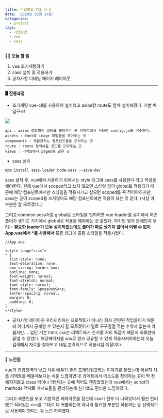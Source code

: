 ```yaml
---
title: 기업협업 TIL D-2
date: '2020년 03월 24일'
categories:
  - project
tags:
  - 기업협업
  - vue
  - sass
---
```


**✍🏻 오늘 할 일**

1. vue 초기세팅하기
2. sass 설치 및 적용하기
3. 공지사항 디테일 페이지 레이아웃

---

**🖥 진행과정**

- 초기세팅
  vue-cli를 사용하여 설치했고 axios랑 route도 함께 설치해줬다.
  기본 파일구조!

![](https://images.velog.io/images/ppl8709/post/04140119-0f2f-46c7-83db-232decbf491d/image.png)

    api : axios 정의해둔 코드를 모아두는 곳 리액트에서 사용한 config.js와 비슷하다.
    assets : font와 image 파일들을 모아두는 곳
    components : 재활용하는 컴포넌트들을 모아두는 곳
    route : route 정의해둔 코드를 모아두는 곳
    views : 리액트에서 pages와 같은 곳

- sass 설치

```
npm install sass-loader node-sass --save-dev
```

sass 설치 후, vue에서 사용하기 위해서는 style 태그에 sass를 사용한다 라고 작성을 해야한다.
원래 vue에서 scoped라고 쓰지 않으면 스타일 값이 global로 적용되기 때문에 해당 컴포넌트에서만 스타일을 적용시키고 싶으면 scoped를 꼭 적어야하지만, sass는 굳이 scoped를 쓰지않아도 해당 컴포넌트에만 적용이 되는 것 같다. (사실 이 부분은 잘 모르겠다..)

그리고 common.scss처럼 global로 스타일을 입히려면 vue-loader를 설치해서 어떤 폴더가 생기고 거기에서 global로 적용을 해야하는 것 같았다. 하지만 뭐가 문제인지 우리는 **필요한 loader가 모두 설치되있는데도 폴더가 따로 생기지 않아서 어쩔 수 없이 App.vue에서 \*를 사용해서** 모든 태그에 공통 스타일을 적용시켰다.

```vue
//App.vue

<style lang="scss">
* {
  list-style: none;
  text-decoration: none;
  box-sizing: border-box;
  outline: none;
  font-weight: normal;
  font-stretch: normal;
  font-style: normal;
  font-family: SpoqaHanSans;
  letter-spacing: normal;
  margin: 0;
  padding: 0;
}
</style>
```

- 공지사항 레이아웃
  우리끼리하는 프로젝트가 아니라 회사 관련된 작업들이기 때문에 어디까지 공개할 수 있는지 잘 모르겠어서 말로 구구절절 적는 수밖에 없는게 아쉽지만....
  일단 기본 html, css는 리액트에서 한거랑 거의 똑같기 때문에 하루만에 끝낼 수 있었다. 해당페이지를 sns로 링크 공유할 수 있게 적용시켜야하는데 오늘 검색해서 자료를 찾아보고 내일 본격적으로 적용시킬 예정이다.

---

**🤔 느낀점**

vue가 진입장벽이 낮고 처음 배우기 좋은 프레임워크라는 이야기를 들었는데 확실히 처름 리액트를 배울때보다는 쉬운 느낌이였다! 리액트에서 메소드를 정의하는 곳이 딱 정해지지않고 class 밖이나 리턴되는 곳에 적어도 괜찮았었는데 vue에서는 script의 methods 객체로 메서드들을 관리하는게 신기했고 편리한 느낌이였다.

그리고 제플린을 보고 기본적인 레이아웃을 잡는데 css가 전부 다 나와있어서 훨씬 편리했고 적혀있는 css를 그대로 다 복붙하는게 아니라 필요한 부분만 적용하는 등 선택적으로 사용해야 한다는 걸 느낀 하루였다.
